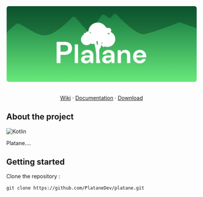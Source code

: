 <div align="center">
<img src="./images/banner.png" alt="Logo">

<br/>
<br/>

<a href="https://github.com/PlataneDev/platane/wiki">Wiki</a>
·
<a href="#">Documentation</a>
·
<a href="#">Download</a>

</div>

## About the project

![Kotlin](https://img.shields.io/badge/kotlin-%237F52FF.svg?style=for-the-badge&logo=kotlin&logoColor=white)

<p>

Platane....

</p>

## Getting started

Clone the repository :

```
git clone https://github.com/PlataneDev/platane.git
```
